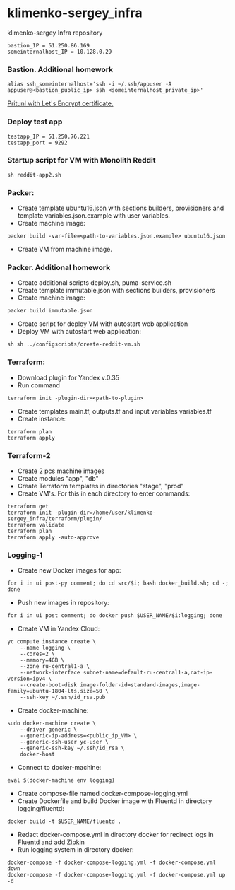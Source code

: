 # klimenko-sergey_infra
klimenko-sergey Infra repository

```
bastion_IP = 51.250.86.169
someinternalhost_IP = 10.128.0.29
```

### Bastion. Additional homework

```
alias ssh_someinternalhost='ssh -i ~/.ssh/appuser -A appuser@<bastion_public_ip> ssh <someinternalhost_private_ip>'
```
[Pritunl with Let's Encrypt certificate.](https://51.250.86.169.sslip.io)

### Deploy test app
```
testapp_IP = 51.250.76.221
testapp_port = 9292
```
### Startup script for VM with Monolith Reddit
```
sh reddit-app2.sh
```
### Packer:

 * Create template ubuntu16.json with sections builders, provisioners and template variables.json.example with user variables.
 * Create machine image:
```
packer build -var-file=<path-to-variables.json.example> ubuntu16.json
```
 * Create VM from machine image.

### Packer. Additional homework
 * Create additional scripts deploy.sh, puma-service.sh
 * Create template immutable.json with sections builders, provisioners
 * Create machine image:
```
packer build immutable.json
```
 * Create script for deploy VM with autostart web application
 * Deploy VM with autostart web application:
```
sh sh ../configscripts/create-reddit-vm.sh
```
### Terraform:
 * Download plugin for Yandex v.0.35
 * Run command
```
terraform init -plugin-dir=<path-to-plugin>
```
 * Create templates main.tf, outputs.tf and input variables variables.tf
 * Create instance:
```
terraform plan
terraform apply
```
### Terraform-2
 * Create 2 pcs machine images
 * Create modules "app", "db"
 * Create Terraform templates in directories "stage", "prod"
 * Create VM's. For this in each directory to enter commands:
```
terraform get
terraform init -plugin-dir=/home/user/klimenko-sergey_infra/terraform/plugin/
terraform validate
terraform plan
terraform apply -auto-approve
```
### Logging-1
 * Create new Docker images for app:
```
for i in ui post-py comment; do cd src/$i; bash docker_build.sh; cd -; done
```
 * Push new images in repository:
```
for i in ui post comment; do docker push $USER_NAME/$i:logging; done
```
 * Create VM in Yandex Cloud:
```
yc compute instance create \
    --name logging \
    --cores=2 \
    --memory=4GB \
    --zone ru-central1-a \
    --network-interface subnet-name=default-ru-central1-a,nat-ip-version=ipv4 \
    --create-boot-disk image-folder-id=standard-images,image-family=ubuntu-1804-lts,size=50 \
    --ssh-key ~/.ssh/id_rsa.pub
```
 * Create docker-machine:
```
sudo docker-machine create \
    --driver generic \
    --generic-ip-address=<public_ip_VM> \
    --generic-ssh-user yc-user \
    --generic-ssh-key ~/.ssh/id_rsa \
    docker-host
```
 * Connect to docker-machine:
```
eval $(docker-machine env logging)
```
 * Create compose-file named docker-compose-logging.yml
 * Create Dockerfile and build Docker image with Fluentd in directory logging/fluentd:
```
docker build -t $USER_NAME/fluentd .
```
 * Redact docker-compose.yml in directory docker for redirect logs in Fluentd and add Zipkin
 * Run logging system in directory docker:
```
docker-compose -f docker-compose-logging.yml -f docker-compose.yml down
docker-compose -f docker-compose-logging.yml -f docker-compose.yml up -d
```
